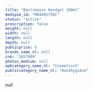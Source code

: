 ```yaml
---
title: "Bactimains Handgel 100ml"
medipim_id: "M84492756C"
status: "active"
prescription: false
weight: null
width: null
length: null
depth: null
publicprice: 0
brands_name_nl: null
cnk: "2657989"
photos_medium: null
apbcategory_name_nl: "Cosmetisch"
publiccategory_name_nl: "Handhygiëne"
---
```

null
